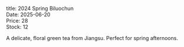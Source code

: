 title: 2024 Spring Biluochun  
Date: 2025-06-20  
Price: 28  
Stock: 12  

A delicate, floral green tea from Jiangsu. Perfect for spring afternoons.
